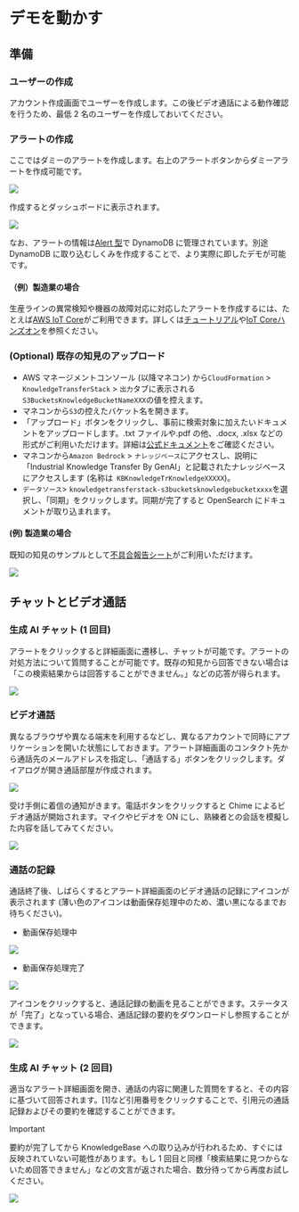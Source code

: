 # デモを動かす

## 準備

### ユーザーの作成

アカウント作成画面でユーザーを作成します。この後ビデオ通話による動作確認を行うため、最低 2 名のユーザーを作成しておいてください。

### アラートの作成

ここではダミーのアラートを作成します。右上のアラートボタンからダミーアラートを作成可能です。

![](./imgs/run_demo/dummy_alert.png)

作成するとダッシュボードに表示されます。

![](./imgs/run_demo/dashboard.png)

なお、アラートの情報は[Alert 型](../backend/common/src/@types/alert.ts)で DynamoDB に管理されています。別途 DynamoDB に取り込むしくみを作成することで、より実際に即したデモが可能です。

#### （例）製造業の場合

生産ラインの異常検知や機器の故障対応に対応したアラートを作成するには、たとえば[AWS IoT Core](https://aws.amazon.com/jp/iot-core/)がご利用できます。詳しくは[チュートリアル](https://docs.aws.amazon.com/ja_jp/iot/latest/developerguide/iot-ddb-rule.html)や[IoT Coreハンズオン](https://catalog.us-east-1.prod.workshops.aws/workshops/b3e0b830-79b8-4c1d-8a4c-e10406600035/ja-JP)を参照ください。

### (Optional) 既存の知見のアップロード

- AWS マネージメントコンソール (以降マネコン) から`CloudFormation` > `KnowledgeTransferStack` > `出力`タブに表示される`S3BucketsKnowledgeBucketNameXXX`の値を控えます。
- マネコンから`S3`の控えたバケット名を開きます。
- 「アップロード」ボタンをクリックし、事前に検索対象に加えたいドキュメントをアップロードします。.txt ファイルや.pdf の他、.docx, .xlsx などの形式がご利用いただけます。詳細は[公式ドキュメント](https://docs.aws.amazon.com/bedrock/latest/userguide/knowledge-base-ds.html)をご確認ください。
- マネコンから`Amazon Bedrock` > `ナレッジベース`にアクセスし、説明に「Industrial Knowledge Transfer By GenAI」と記載されたナレッジベースにアクセスします (名称は`
KBKnowledgeTrKnowledgeXXXXX`)。
- `データソース`> `knowledgetransferstack-s3bucketsknowledgebucketxxxx`を選択し、「同期」をクリックします。同期が完了すると OpenSearch にドキュメントが取り込まれます。

#### (例) 製造業の場合

既知の知見のサンプルとして[不具合報告シート](../sample/manufacturing/不具合報告シート/)がご利用いただけます。

![](./imgs/run_demo/manufacturing_ref_sample.png)

## チャットとビデオ通話

### 生成 AI チャット (1 回目)

アラートをクリックすると詳細画面に遷移し、チャットが可能です。アラートの対処方法について質問することが可能です。既存の知見から回答できない場合は「この検索結果からは回答することができません。」などの応答が得られます。

![](./imgs/run_demo/detail_chat.png)

### ビデオ通話

異なるブラウザや異なる端末を利用するなどし、異なるアカウントで同時にアプリケーションを開いた状態にしておきます。アラート詳細画面のコンタクト先から通話先のメールアドレスを指定し、「通話する」ボタンをクリックします。ダイアログが開き通話部屋が作成されます。

![](./imgs/run_demo/contact.png)

受け手側に着信の通知がきます。電話ボタンをクリックすると Chime によるビデオ通話が開始されます。マイクやビデオを ON にし、熟練者との会話を模擬した内容を話してみてください。

![](./imgs/run_demo/calee_dialog.png)

### 通話の記録

通話終了後、しばらくするとアラート詳細画面のビデオ通話の記録にアイコンが表示されます (薄い色のアイコンは動画保存処理中のため、濃い黒になるまでお待ちください)。

- 動画保存処理中

![](./imgs/run_demo/concatenating.png)

- 動画保存処理完了

![](./imgs/run_demo/concated.png)

アイコンをクリックすると、通話記録の動画を見ることができます。ステータスが「完了」となっている場合、通話記録の要約をダウンロードし参照することができます。

![](./imgs/run_demo/recorded.png)

### 生成 AI チャット (2 回目)

適当なアラート詳細画面を開き、通話の内容に関連した質問をすると、その内容に基づいて回答されます。[1]など引用番号をクリックすることで、引用元の通話記録およびその要約を確認することができます。

> [!Important]
> 要約が完了してから KnowledgeBase への取り込みが行われるため、すぐには反映されていない可能性があります。もし 1 回目と同様「検索結果に見つからないため回答できません」などの文言が返された場合、数分待ってから再度お試しください。

![](./imgs/run_demo/citation.png)
